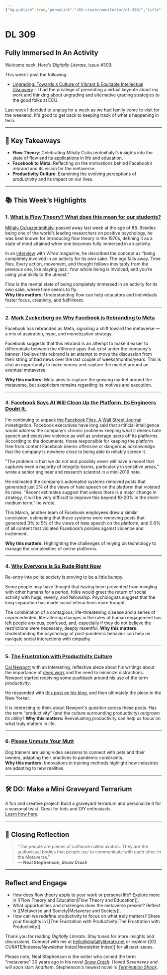 ```yaml
---
{"dg-publish":true,"permalink":"/03-create/newsletter/dl-309/","title":"Fully Immersed In An Activity","tags":["education","facebook","futures","meta","social-media"]}
---
```



# DL 309

## Fully Immersed In An Activity

Welcome back. Here's _Digitally Literate_, issue #309.

This week I post the following:

- [Ungrading: Towards a Culture of Vibrant & Equitable Intellectual Discovery](https://wiobyrne.com/vibrant-equitable-intellectual-discovery/) - I had the privilege of presenting a virtual keynote about my work and thinking about ungrading and alternative grading strategies to the good folks at ECU.

Last week I decided to unplug for a week as we had family come to visit for the weekend. It's good to get back to keeping track of what's happening in tech.

---

## 🔖 Key Takeaways

- **Flow Theory**: Celebrating Mihály Csíkszentmihályi’s insights into the state of flow and its applications in life and education.  
- **Facebook to Meta**: Reflecting on the motivations behind Facebook’s rebrand and its vision for the metaverse.  
- **Productivity Culture**: Examining the evolving perceptions of productivity and its impact on our lives.

---

## 📚 This Week’s Highlights

### 1. **[What is Flow Theory? What does this mean for our students?](https://www.youtube.com/watch?v=iUsOCR1KKms)**  
[Mihály Csíkszentmihályi](https://en.wikipedia.org/wiki/Mihaly_Csikszentmihalyi) passed away last week at the age of 88. Besides being one of the world’s leading researchers on positive psychology, he was best known for introducing flow theory in the 1970s, defining it as a state of mind attained when one becomes fully immersed in an activity.

In an [interview](https://www.wired.com/1996/09/czik/) with _Wired_ magazine, he described the concept as “being completely involved in an activity for its own sake. The ego falls away. Time flies. Every action, movement, and thought follows inevitably from the previous one, like playing jazz. Your whole being is involved, and you’re using your skills to the utmost.”

Flow is the mental state of being completely immersed in an activity for its own sake, where time seems to fly.  
**Why this matters:** Understanding flow can help educators and individuals foster focus, creativity, and fulfillment.

---

### 2. **[Mark Zuckerberg on Why Facebook is Rebranding to Meta](https://www.theverge.com/22749919/mark-zuckerberg-facebook-meta-company-rebrand)**  
Facebook has rebranded as Meta, signaling a shift toward the metaverse — a mix of aspiration, hype, and monetization strategy.  

Facebook suggests that this rebrand is an attempt to make it easier to differentiate between the different apps that exist under the company's banner. I believe this rebrand is an attempt to move the discussion from their string of bad news over the last couple of weeks/months/years. This is also an opportunity to make money and capture the market around an eventual metaverse.

**Why this matters:** Meta aims to capture the growing market around the metaverse, but skepticism remains regarding its motives and execution.

---

### 3. **[Facebook Says AI Will Clean Up the Platform. Its Engineers Doubt It.](https://www.wsj.com/articles/facebook-ai-enforce-rules-engineers-doubtful-artificial-intelligence-11634338184#refreshed?mod=article_inline)**  
I'm continuing to unpack [the Facebook Files, A Wall Street Journal](https://www.wsj.com/articles/the-facebook-files-11631713039?mod=bigtop-breadcrumb) investigation. Facebook executives have long said that artificial intelligence would address the company’s chronic problems keeping what it deems hate speech and excessive violence as well as underage users off its platforms. According to the documents, those responsible for keeping the platform free from content Facebook deems offensive or dangerous acknowledge that the company is nowhere close to being able to reliably screen it.

“The problem is that we do not and possibly never will have a model that captures even a majority of integrity harms, particularly in sensitive areas,” wrote a senior engineer and research scientist in a mid-2019 note.

He estimated the company’s automated systems removed posts that generated just 2% of the views of hate speech on the platform that violated its rules. “Recent estimates suggest that unless there is a major change in strategy, it will be very difficult to improve this beyond 10-20% in the short-medium term,” he wrote.

This March, another team of Facebook employees drew a similar conclusion, estimating that those systems were removing posts that generated 3% to 5% of the views of hate speech on the platform, and 0.6% of all content that violated Facebook’s policies against violence and incitement.

**Why this matters:** Highlighting the challenges of relying on technology to manage the complexities of online platforms.

---

### 4. **[Why Everyone Is So Rude Right Now](https://time.com/6099906/rude-customers-pandemic/)**  
Re-entry into polite society is proving to be a little bumpy.

Some people may have thought that having been prevented from mingling with other humans for a period, folks would greet the return of social activity with hugs, revelry, and fellowship. Psychologists suggest that the long separation has made social interactions more fraught.

The combination of a contagious, life-threatening disease and a series of unprecedented, life-altering changes in the rules of human engagement has left people anxious, confused, and, especially if they do not believe the restrictions were necessary, deeply resentful.
**Why this matters:** Understanding the psychology of post-pandemic behavior can help us navigate social interactions with empathy.

---

### 5. **[The Frustration with Productivity Culture](https://www.newyorker.com/culture/office-space/the-frustration-with-productivity-culture)**  
[Cal Newport](https://www.calnewport.com/) with an interesting, reflective piece about his writings about the importance of [deep work](https://www.amazon.com/dp/0349411905) and the need to minimize distractions. Newport started receiving some pushback around his use of the term _productivity_.

He responded with [this post on his blog](https://www.calnewport.com/blog/2020-04-01/on-productivity-and-the-deep-life/), and then ultimately the piece in the New Yorker.

It is interesting to think about Newport's question across these posts. Has the term “productivity” (and the culture surrounding productivity) outgrown its utility?
**Why this matters:** Reevaluating productivity can help us focus on what truly matters in life.

---

### 6. **[Please Unmute Your Mutt](https://www.nytimes.com/2021-10-19/business/dogs-video-training.html)**  
Dog trainers are using video sessions to connect with pets and their owners, adapting their practices to pandemic constraints.  
**Why this matters:** Innovations in training methods highlight how industries are adapting to new realities.

---

## 🛠️ DO: Make a Mini Graveyard Terrarium  

A fun and creative project! Build a graveyard terrarium and personalize it for a seasonal twist. Great for kids and DIY enthusiasts.  
[Learn how here](https://www.instructables.com/Make-a-Mini-Graveyard-Terrarium/).

---

## 🌟 Closing Reflection  

> "The people are pieces of software called avatars. They are the audiovisual bodies that people use to communicate with each other in the Metaverse."  
> — **Neal Stephenson, _Snow Crash_**

---

## Reflect and Engage

- How does flow theory apply to your work or personal life? Explore more in [[Flow Theory and Education\|Flow Theory and Education]].  
- What opportunities and challenges does the metaverse present? Reflect in [[Metaverse and Society\|Metaverse and Society]].  
- How can we redefine productivity to focus on what truly matters? Share your thoughts in [[The Frustration with Productivity\|The Frustration with Productivity]].  

Thank you for reading _Digitally Literate_. Stay tuned for more insights and discussions. Connect with me at [hello@digitallyliterate.net](mailto:hello@digitallyliterate.net) or explore [[02 CURATE/Indexes/Newsletter Index\|Newsletter Index]] for all past issues.

Please note, Neal Stephenson is the writer who coined the term "metaverse" 30 years ago in his novel [_Snow Crash_](https://www.nealstephenson.com/snow-crash.html). I loved _Seveneves_ and will soon start _Anathem_. Stephenson's newest novel is [_Termination Shock_](https://www.nealstephenson.com/termination-shock.html).